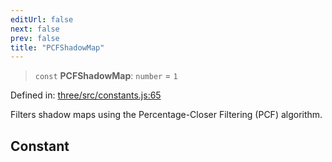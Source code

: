 ```yaml
---
editUrl: false
next: false
prev: false
title: "PCFShadowMap"
---
```


> `const` **PCFShadowMap**: `number` = `1`

Defined in: [three/src/constants.js:65](https://github.com/DefinitelyMaybe/three-i18n/blob/fa57b79433d1c349ffb23a78727299c8d4190136/three/src/constants.js#L65)

Filters shadow maps using the Percentage-Closer Filtering (PCF) algorithm.

## Constant
